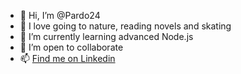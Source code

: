 - 👋 Hi, I’m @Pardo24
- 👀 I love going to nature, reading novels and skating
- 🌱 I’m currently learning advanced Node.js
- 💞️ I’m open to collaborate
- 📫 [Find me on Linkedin](https://www.linkedin.com/in/daniel-pardo-celaya/)

        

<!---
Pardo24/Pardo24 is a ✨ special ✨ repository because its `README.md` (this file) appears on your GitHub profile.
You can click the Preview link to take a look at your changes.
--->

